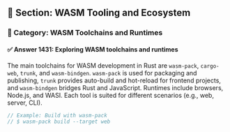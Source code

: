 ## 📘 Section: WASM Tooling and Ecosystem  
### 🔹 Category: WASM Toolchains and Runtimes  
#### ✅ Answer 1431: Exploring WASM toolchains and runtimes

The main toolchains for WASM development in Rust are `wasm-pack`, `cargo-web`, `trunk`, and `wasm-bindgen`. `wasm-pack` is used for packaging and publishing, `trunk` provides auto-build and hot-reload for frontend projects, and `wasm-bindgen` bridges Rust and JavaScript. Runtimes include browsers, Node.js, and WASI. Each tool is suited for different scenarios (e.g., web, server, CLI).

```rust
// Example: Build with wasm-pack
// $ wasm-pack build --target web
```

